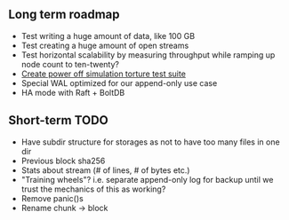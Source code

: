 Long term roadmap
-----------------

- Test writing a huge amount of data, like 100 GB
- Test creating a huge amount of open streams
- Test horizontal scalability by measuring throughput while ramping up node count to ten-twenty?
- [Create power off simulation torture test suite](https://superuser.com/questions/1187364/simulating-file-corruption-on-linux-programmatically-for-db-durability-testing)
- Special WAL optimized for our append-only use case
- HA mode with Raft + BoltDB


Short-term TODO
---------------

- Have subdir structure for storages as not to have too many files in one dir
- Previous block sha256
- Stats about stream (# of lines, # of bytes etc.)
- "Training wheels"? i.e. separate append-only log for backup until we trust
  the mechanics of this as working?
- Remove panic()s
- Rename chunk -> block

